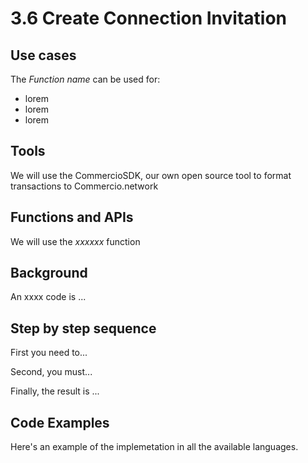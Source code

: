 # 3.6 Create Connection Invitation

## Use cases
The _Function name_ can be used for:

* lorem
* lorem
* lorem

## Tools
We will use the CommercioSDK, our own open source tool to format transactions to Commercio.network

## Functions and APIs
We will use the _xxxxxx_ function

##  Background
An xxxx code is ...

## Step by step sequence
First you need to...

Second, you must...

Finally, the result is ...

## Code Examples
Here's an example of the implemetation in all the available languages.